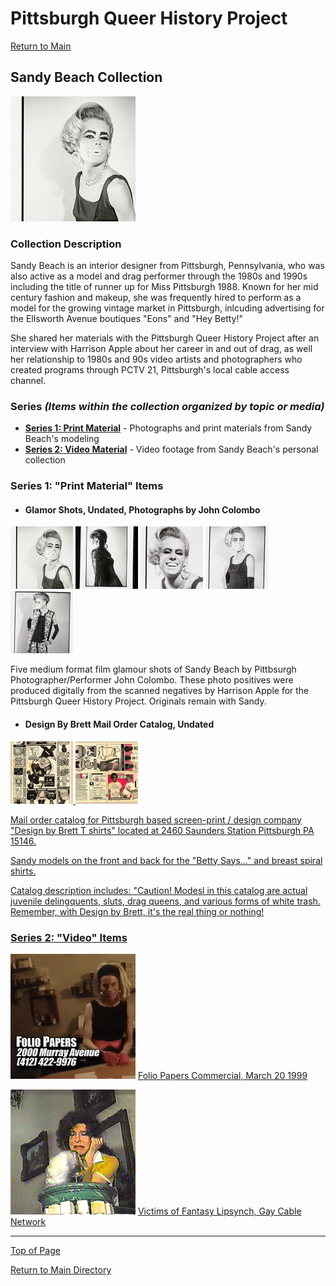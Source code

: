 # Pittsburgh Queer History Project

[Return to Main](../../README.md)

## Sandy Beach Collection

[![black and white photograph of a drag queen in a vintage silk sleeveless blouse](/collections/Sandy-Beach-Collection/image-files/Series-1/glamor1thumb.jpg)](./Sandy-Beach-Description.md)

### Collection Description
Sandy Beach is an interior designer from Pittsburgh, Pennsylvania, who was also active as a model and drag performer through the 1980s and 1990s including the title of runner up for Miss Pittsburgh 1988. Known for her mid century fashion and makeup, she was frequently hired to perform as a model for the growing vintage market in Pittsburgh, inlcuding advertising for the Ellsworth Avenue boutiques "Eons" and "Hey Betty!"

She shared her materials with the Pittsburgh Queer History Project after an interview with Harrison Apple about her career in and out of drag, as well her relationship to 1980s and 90s video artists and photographers who created programs through PCTV 21, Pittsburgh's local cable access channel. 

### Series *(Items within the collection organized by topic or media)*
- [**Series 1: Print Material**](#series-1-print-material-items) - Photographs and print materials from Sandy Beach's modeling
- [**Series 2: Video Material**](#series-2-video-items) - Video footage from Sandy Beach's personal collection

### Series 1: "Print Material" Items
- #### Glamor Shots, Undated, Photographs by John Colombo
<p float="left">
  <a href="/collections/Sandy-Beach-Collection/image-files/Series-1/glamor1.jpg"/><img src="/collections/Sandy-Beach-Collection/image-files/Series-1/glamor1thumb.jpg" width="100" /></a>
  <a href="/collections/Sandy-Beach-Collection/image-files/Series-1/glamor2.jpg"/><img src="/collections/Sandy-Beach-Collection/image-files/Series-1/glamor2thumb.jpg" width="100" /></a>
  <a href="/collections/Sandy-Beach-Collection/image-files/Series-1/glamor3.jpg"/><img src="/collections/Sandy-Beach-Collection/image-files/Series-1/glamor3thumb.jpg" width="100" /></a>
  <a href="/collections/Sandy-Beach-Collection/image-files/Series-1/glamor4.jpg"/><img src="/collections/Sandy-Beach-Collection/image-files/Series-1/glamor4thumb.jpg" width="100" /></a>
  <a href="/collections/Sandy-Beach-Collection/image-files/Series-1/glamor5.jpg"/><img src="/collections/Sandy-Beach-Collection/image-files/Series-1/glamor5thumb.jpg" width="100" /></a>
</p>

Five medium format film glamour shots of Sandy Beach by Pittbsurgh Photographer/Performer John Colombo. These photo positives were produced digitally from the scanned negatives by Harrison Apple for the Pittsburgh Queer History Project. Originals remain with Sandy.

- #### Design By Brett Mail Order Catalog, Undated
<p float="left">
  <a href="/collections/Sandy-Beach-Collection/image-files/Series-1/bretdesign.jpg"/><img src="/collections/Sandy-Beach-Collection/image-files/Series-1/bretdesign1thumb.jpg" width="100" />
  <a href="/collections/Sandy-Beach-Collection/image-files/Series-1/bretdesign2.jpg"/><img src="/collections/Sandy-Beach-Collection/image-files/Series-1/bretdesign2thumb.jpg" width="100" />
</p>
Mail order catalog for Pittsburgh based screen-print / design company "Design by Brett T shirts" located at 2460 Saunders Station Pittsburgh PA 15146.

Sandy models on the front and back for the "Betty Says..." and breast spiral shirts.

Catalog description includes:
"Caution! Modesl in this catalog are actual juvenile delingquents, sluts, drag queens, and various forms of white trash. Remember, with Design by Brett, it's the real thing or nothing!


### Series 2: "Video" Items

[![a blonde drag queen sits at a desk in a black dress with the text folio papers and its murray avenue address](/collections/Sandy-Beach-Collection/image-files/Series-2/papersthumb.png)](https://vimeo.com/355874847?share=copy) [Folio Papers Commercial, March 20 1999](https://vimeo.com/355874847?share=copy)

[![a drag queen leans her head on a marble and brass newel post](/collections/Sandy-Beach-Collection/image-files/Series-2/victimsthumb.png)](https://vimeo.com/455594708?share=copy) [Victims of Fantasy Lipsynch, Gay Cable Network](https://vimeo.com/455594708?share=copy)

--- 

[Top of Page](#pittsburgh-queer-history-project)

[Return to Main Directory](../../README.md)
